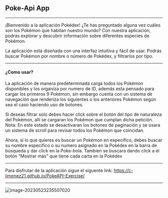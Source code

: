 ## Poke-Api App

---

¡Bienvenido a la aplicación Pokédex! ¿Te has preguntado alguna vez cuáles son los Pokémon que habitan nuestro mundo? Con nuestra aplicación, podrás explorar y descubrir información sobre diferentes especies de Pokémon.

La aplicación está diseñada con una interfaz intuitiva y fácil de usar. Podrás buscar Pokémon por nombre o número de Pokédex, y filtrarlos por tipo.

---

#### ¿Como usar?

La aplicación de manera predeterminada carga todos los Pokémon disponibles y los organiza por numero de ID, además esta pensado para cargar los primeros 9 Pokémon, sin embargo cuenta con un sistema de navegación que renderiza los siguientes o los anteriores Pokémon según sea el caso haciendo uso de botones.

Si deseas filtrar solo debes hacer click sobre el botón del tipo de naturaleza del Pokémon, allí se cargaran los Pokémon que cumplan dicha petición. Nota: En este estado se desactivaran los botones de paginación y se usara un sistema de scroll para revisar todos los Pokémon que coincidan.

Ahora, si lo que quieres es buscar un Pokémon en especifico, debes buscar su nombre especifico o su numero asignado en la Pokédex en la barra de búsqueda y dar click en la Poke-bola. Tambien se buscara dando click a el botón "Mostrar más" que tiene cada carta en la Pokédex

----

Para disfrutar de la aplicación sigue el siguente link:  https://c-jimenez21.github.io/PokeAPI-Exercise/

----

![image-20230523235507020](C:\Users\crist\AppData\Roaming\Typora\typora-user-images\image-20230523235507020.png)